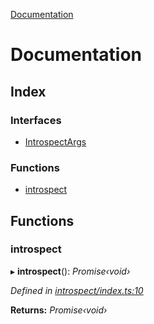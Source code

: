 [Documentation](README.md)

# Documentation

## Index

### Interfaces

* [IntrospectArgs](interfaces/introspectargs.md)

### Functions

* [introspect](README.md#introspect)

## Functions

###  introspect

▸ **introspect**(): *Promise‹void›*

*Defined in [introspect/index.ts:10](https://github.com/badbatch/graphql-box/blob/e966cb9b/packages/cli/src/introspect/index.ts#L10)*

**Returns:** *Promise‹void›*
